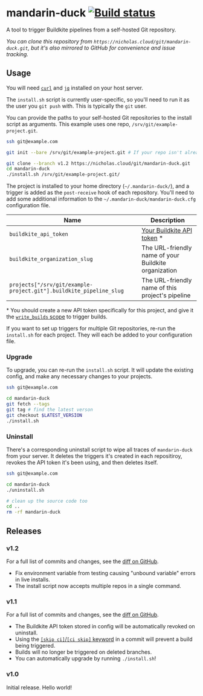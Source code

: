 # mandarin-duck [![Build status](https://badge.buildkite.com/e2e9dc24f63475920927734c9faab681d4606556fa25993eb4.svg)](https://buildkite.com/nchlswhttkr/mandarin-duck)

A tool to trigger Buildkite pipelines from a self-hosted Git repository.

_You can clone this repository from `https://nicholas.cloud/git/mandarin-duck.git`, but it's also mirrored to GitHub for convenience and issue tracking._

## Usage

You will need [`curl`](https://curl.se/) and [`jq`](https://stedolan.github.io/jq/) installed on your host server.

The `install.sh` script is currently user-specific, so you'll need to run it as the user you `git push` with. This is typically the `git` user.

You can provide the paths to your self-hosted Git repositories to the install script as arguments. This example uses one repo, `/srv/git/example-project.git`.

```sh
ssh git@example.com

git init --bare /srv/git/example-project.git # If your repo isn't already set up

git clone --branch v1.2 https://nicholas.cloud/git/mandarin-duck.git
cd mandarin-duck
./install.sh /srv/git/example-project.git/
```

The project is installed to your home directory (`~/.mandarin-duck/`), and a trigger is added as the `post-receive` hook of each repository. You'll need to add some additional information to the `~/.mandarin-duck/mandarin-duck.cfg` configuration file.

| Name                                                               | Description                                                                 |
| ------------------------------------------------------------------ | --------------------------------------------------------------------------- |
| `buildkite_api_token`                                              | [Your Buildkite API token](https://buildkite.com/user/api-access-tokens) \* |
| `buildkite_organization_slug`                                      | The URL-friendly name of your Buildkite organization                        |
| `projects["/srv/git/example-project.git"].buildkite_pipeline_slug` | The URL-friendly name of this project's pipeline                            |

\* You should create a new API token specifically for this project, and give it the [`write_builds` scope](https://buildkite.com/docs/apis/managing-api-tokens#token-scopes) to trigger builds.

If you want to set up triggers for multiple Git repositories, re-run the `install.sh` for each project. They will each be added to your configuration file.

### Upgrade

To upgrade, you can re-run the `install.sh` script. It will update the existing config, and make any necessary changes to your projects.

```sh
ssh git@example.com

cd mandarin-duck
git fetch --tags
git tag # find the latest verson
git checkout $LATEST_VERSION
./install.sh
```

### Uninstall

There's a corresponding uninstall script to wipe all traces of `mandarin-duck` from your server. It deletes the triggers it's created in each repositiroy, revokes the API token it's been using, and then deletes itself.

```sh
ssh git@example.com

cd mandarin-duck
./uninstall.sh

# clean up the source code too
cd ..
rm -rf mandarin-duck
```

## Releases

### v1.2

For a full list of commits and changes, see the [diff on GitHub](https://github.com/nchlswhttkr/mandarin-duck/compare/v1.1...v1.2).

- Fix environment variable from testing causing "unbound variable" errors in live installs.
- The install script now accepts multiple repos in a single command.

### v1.1

For a full list of commits and changes, see the [diff on GitHub](https://github.com/nchlswhttkr/mandarin-duck/compare/v1.0...v1.1).

- The Buildkite API token stored in config will be automatically revoked on uninstall.
- Using the [`[skip ci]`/`[ci skip]` keyword](https://buildkite.com/docs/pipelines/ignoring-a-commit) in a commit will prevent a build being triggered.
- Builds will no longer be triggered on deleted branches.
- You can automatically upgrade by running `./install.sh`!

### v1.0

Initial release. Hello world!
